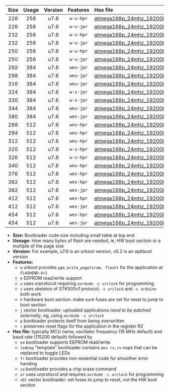|Size|Usage|Version|Features|Hex file|
|:-:|:-:|:-:|:-:|:--|
|226|256|u7.6|`w-u-hpr`|[atmega168p_24mhz_19200bps_ur.hex](https://raw.githubusercontent.com/stefanrueger/urboot/main/atmega168p_24mhz_19200bps_ur.hex)|
|226|256|u7.6|`w-u-jpr`|[atmega168p_24mhz_19200bps_ur_vbl.hex](https://raw.githubusercontent.com/stefanrueger/urboot/main/atmega168p_24mhz_19200bps_ur_vbl.hex)|
|232|256|u7.6|`w-u-hpr`|[atmega168p_24mhz_19200bps_lednop_ur.hex](https://raw.githubusercontent.com/stefanrueger/urboot/main/atmega168p_24mhz_19200bps_lednop_ur.hex)|
|232|256|u7.6|`w-u-jpr`|[atmega168p_24mhz_19200bps_lednop_ur_vbl.hex](https://raw.githubusercontent.com/stefanrueger/urboot/main/atmega168p_24mhz_19200bps_lednop_ur_vbl.hex)|
|250|256|u7.6|`w-u-hpr`|[atmega168p_24mhz_19200bps_lednop_fr_ur.hex](https://raw.githubusercontent.com/stefanrueger/urboot/main/atmega168p_24mhz_19200bps_lednop_fr_ur.hex)|
|250|256|u7.6|`w-u-jpr`|[atmega168p_24mhz_19200bps_lednop_fr_ur_vbl.hex](https://raw.githubusercontent.com/stefanrueger/urboot/main/atmega168p_24mhz_19200bps_lednop_fr_ur_vbl.hex)|
|292|384|u7.6|`weu-jpr`|[atmega168p_24mhz_19200bps_ee_ur_vbl.hex](https://raw.githubusercontent.com/stefanrueger/urboot/main/atmega168p_24mhz_19200bps_ee_ur_vbl.hex)|
|298|384|u7.6|`weu-jpr`|[atmega168p_24mhz_19200bps_ee_lednop_ur_vbl.hex](https://raw.githubusercontent.com/stefanrueger/urboot/main/atmega168p_24mhz_19200bps_ee_lednop_ur_vbl.hex)|
|316|384|u7.6|`weu-jpr`|[atmega168p_24mhz_19200bps_ee_lednop_fr_ur_vbl.hex](https://raw.githubusercontent.com/stefanrueger/urboot/main/atmega168p_24mhz_19200bps_ee_lednop_fr_ur_vbl.hex)|
|324|384|u7.6|`w-s-jpr`|[atmega168p_24mhz_19200bps_vbl.hex](https://raw.githubusercontent.com/stefanrueger/urboot/main/atmega168p_24mhz_19200bps_vbl.hex)|
|330|384|u7.6|`w-s-jpr`|[atmega168p_24mhz_19200bps_lednop_vbl.hex](https://raw.githubusercontent.com/stefanrueger/urboot/main/atmega168p_24mhz_19200bps_lednop_vbl.hex)|
|344|384|u7.6|`weu-jpr`|[atmega168p_24mhz_19200bps_ee_lednop_fr_ce_ur_vbl.hex](https://raw.githubusercontent.com/stefanrueger/urboot/main/atmega168p_24mhz_19200bps_ee_lednop_fr_ce_ur_vbl.hex)|
|380|384|u7.6|`wes-jpr`|[atmega168p_24mhz_19200bps_ee_vbl.hex](https://raw.githubusercontent.com/stefanrueger/urboot/main/atmega168p_24mhz_19200bps_ee_vbl.hex)|
|288|512|u7.6|`weu-hpr`|[atmega168p_24mhz_19200bps_ee_ur.hex](https://raw.githubusercontent.com/stefanrueger/urboot/main/atmega168p_24mhz_19200bps_ee_ur.hex)|
|294|512|u7.6|`weu-hpr`|[atmega168p_24mhz_19200bps_ee_lednop_ur.hex](https://raw.githubusercontent.com/stefanrueger/urboot/main/atmega168p_24mhz_19200bps_ee_lednop_ur.hex)|
|312|512|u7.6|`weu-hpr`|[atmega168p_24mhz_19200bps_ee_lednop_fr_ur.hex](https://raw.githubusercontent.com/stefanrueger/urboot/main/atmega168p_24mhz_19200bps_ee_lednop_fr_ur.hex)|
|320|512|u7.6|`w-s-hpr`|[atmega168p_24mhz_19200bps.hex](https://raw.githubusercontent.com/stefanrueger/urboot/main/atmega168p_24mhz_19200bps.hex)|
|326|512|u7.6|`w-s-hpr`|[atmega168p_24mhz_19200bps_lednop.hex](https://raw.githubusercontent.com/stefanrueger/urboot/main/atmega168p_24mhz_19200bps_lednop.hex)|
|340|512|u7.6|`weu-hpr`|[atmega168p_24mhz_19200bps_ee_lednop_fr_ce_ur.hex](https://raw.githubusercontent.com/stefanrueger/urboot/main/atmega168p_24mhz_19200bps_ee_lednop_fr_ce_ur.hex)|
|376|512|u7.6|`wes-hpr`|[atmega168p_24mhz_19200bps_ee.hex](https://raw.githubusercontent.com/stefanrueger/urboot/main/atmega168p_24mhz_19200bps_ee.hex)|
|382|512|u7.6|`wes-hpr`|[atmega168p_24mhz_19200bps_ee_lednop.hex](https://raw.githubusercontent.com/stefanrueger/urboot/main/atmega168p_24mhz_19200bps_ee_lednop.hex)|
|382|512|u7.6|`wes-jpr`|[atmega168p_24mhz_19200bps_ee_lednop_vbl.hex](https://raw.githubusercontent.com/stefanrueger/urboot/main/atmega168p_24mhz_19200bps_ee_lednop_vbl.hex)|
|412|512|u7.6|`wes-hpr`|[atmega168p_24mhz_19200bps_ee_lednop_fr.hex](https://raw.githubusercontent.com/stefanrueger/urboot/main/atmega168p_24mhz_19200bps_ee_lednop_fr.hex)|
|412|512|u7.6|`wes-jpr`|[atmega168p_24mhz_19200bps_ee_lednop_fr_vbl.hex](https://raw.githubusercontent.com/stefanrueger/urboot/main/atmega168p_24mhz_19200bps_ee_lednop_fr_vbl.hex)|
|454|512|u7.6|`wes-hpr`|[atmega168p_24mhz_19200bps_ee_lednop_fr_ce.hex](https://raw.githubusercontent.com/stefanrueger/urboot/main/atmega168p_24mhz_19200bps_ee_lednop_fr_ce.hex)|
|454|512|u7.6|`wes-jpr`|[atmega168p_24mhz_19200bps_ee_lednop_fr_ce_vbl.hex](https://raw.githubusercontent.com/stefanrueger/urboot/main/atmega168p_24mhz_19200bps_ee_lednop_fr_ce_vbl.hex)|

- **Size:** Bootloader code size including small table at top end
- **Useage:** How many bytes of flash are needed, ie, HW boot section or a multiple of the page size
- **Version:** For example, u7.6 is an urboot version, o5.2 is an optiboot version
- **Features:**
  + `w` urboot provides `pgm_write_page(sram, flash)` for the application at `FLASHEND-4+1`
  + `e` EEPROM read/write support
  + `u` uses urprotocol requiring `avrdude -c urclock` for programming
  + `s` uses skeleton of STK500v1 protocol; `-c urclock` and `-c arduino` both work
  + `h` hardware boot section: make sure fuses are set for reset to jump to boot section
  + `j` vector bootloader: uploaded applications *need to be patched externally*, eg, using `avrdude -c urclock`
  + `p` bootloader protects itself from being overwritten
  + `r` preserves reset flags for the application in the register R2
- **Hex file:** typically MCU name, oscillator frequency (16 MHz default) and baud rate (115200 default) followed by
  + `ee` bootloader supports EEPROM read/write
  + `lednop` "template" bootloader contains `mov rx,rx` nops that can be replaced to toggle LEDs
  + `fr` bootloader provides non-essential code for smoother error handing
  + `ce` bootloader provides a chip erase command
  + `ur` uses urprotocol and requires `avrdude -c urclock` for programming
  + `vbl` vector bootloader: set fuses to jump to reset, not the HW boot section
